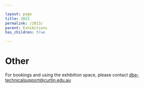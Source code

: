 ```yaml
---

layout: page  
title: 2023 
permalink: /2023/  
parent: Exhibitions
has_children: true

---
```

# Other

For bookings and using the exhibition space, please contact [dbe-technicalsupport@curtin.edu.au](mailto:dbe-technicalsupport@curtin.edu.au)
